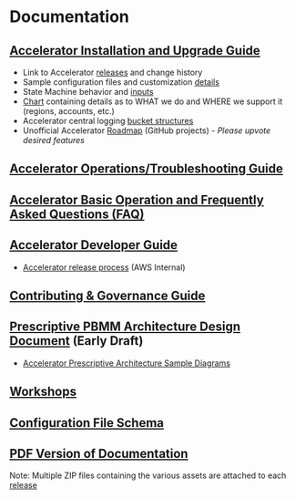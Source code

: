 # Documentation

## [Accelerator Installation and Upgrade Guide](./installation/index.md)

- Link to Accelerator [releases](https://github.com/aws-samples/aws-secure-environment-accelerator/releases) and change history
- Sample configuration files and customization [details](./installation/customization-index.md)
- State Machine behavior and [inputs](./installation/sm_inputs.md)
- [Chart](./installation/what-we-do-where.md) containing details as to WHAT we do and WHERE we support it (regions, accounts, etc.)
- Accelerator central logging [bucket structures](./architectures/pbmm/log-file-locations.md)
- Unofficial Accelerator [Roadmap](https://github.com/aws-samples/aws-secure-environment-accelerator/projects) (GitHub projects) - _Please upvote desired features_

## [Accelerator Operations/Troubleshooting Guide](./operations/index.md)

## [Accelerator Basic Operation and Frequently Asked Questions (FAQ)](./faq/index.md)

## [Accelerator Developer Guide](./developer/index.md)

- [Accelerator release process](./developer/release-process.md) (AWS Internal)

## [Contributing & Governance Guide](https://github.com/aws-samples/aws-secure-environment-accelerator/blob/main/CONTRIBUTING.md)

## [Prescriptive PBMM Architecture Design Document](./architectures/pbmm/index.md) (Early Draft)

- [Accelerator Prescriptive Architecture Sample Diagrams](./architectures/pbmm/diagrams.md)

## [Workshops](./workshops/index.md)

## [Configuration File Schema](./schema/index.md)

## [PDF Version of Documentation](https://awssea.github.io/pdf/document.pdf)

Note: Multiple ZIP files containing the various assets are attached to each [release](https://github.com/aws-samples/aws-secure-environment-accelerator/releases)
